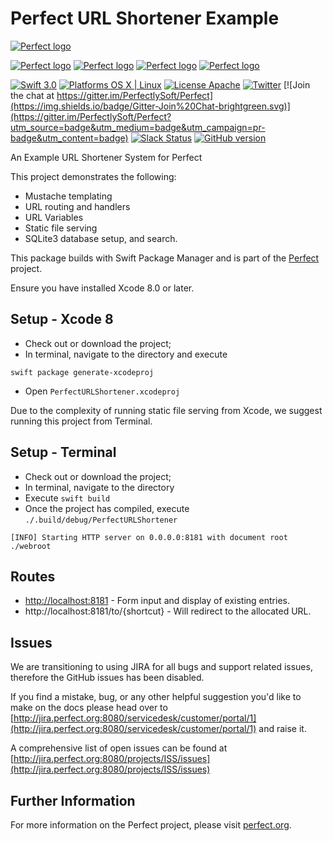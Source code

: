 # Perfect URL Shortener Example

[![Perfect logo](http://www.perfect.org/github/Perfect_GH_header_854.jpg)](http://perfect.org/get-involved.html)

[![Perfect logo](http://www.perfect.org/github/Perfect_GH_button_1_Star.jpg)](https://github.com/PerfectlySoft/Perfect)
[![Perfect logo](http://www.perfect.org/github/Perfect_GH_button_2_Git.jpg)](https://gitter.im/PerfectlySoft/Perfect)
[![Perfect logo](http://www.perfect.org/github/Perfect_GH_button_3_twit.jpg)](https://twitter.com/perfectlysoft)
[![Perfect logo](http://www.perfect.org/github/Perfect_GH_button_4_slack.jpg)](http://perfect.ly)


[![Swift 3.0](https://img.shields.io/badge/Swift-3.0-orange.svg?style=flat)](https://developer.apple.com/swift/)
[![Platforms OS X | Linux](https://img.shields.io/badge/Platforms-OS%20X%20%7C%20Linux%20-lightgray.svg?style=flat)](https://developer.apple.com/swift/)
[![License Apache](https://img.shields.io/badge/License-Apache-lightgrey.svg?style=flat)](http://perfect.org/licensing.html)
[![Twitter](https://img.shields.io/badge/Twitter-@PerfectlySoft-blue.svg?style=flat)](http://twitter.com/PerfectlySoft)
[![Join the chat at https://gitter.im/PerfectlySoft/Perfect](https://img.shields.io/badge/Gitter-Join%20Chat-brightgreen.svg)](https://gitter.im/PerfectlySoft/Perfect?utm_source=badge&utm_medium=badge&utm_campaign=pr-badge&utm_content=badge)
[![Slack Status](http://perfect.ly/badge.svg)](http://perfect.ly) [![GitHub version](https://badge.fury.io/gh/PerfectlySoft%2FPerfect-CURL.svg)](https://badge.fury.io/gh/PerfectlySoft%2FPerfect-CURL)

An Example URL Shortener System for Perfect

This project demonstrates the following:

* Mustache templating
* URL routing and handlers
* URL Variables
* Static file serving
* SQLite3 database setup, and search.

This package builds with Swift Package Manager and is part of the [Perfect](https://github.com/PerfectlySoft/Perfect) project.

Ensure you have installed Xcode 8.0 or later.

## Setup - Xcode 8

* Check out or download the project;
* In terminal, navigate to the directory and execute

```
swift package generate-xcodeproj
```

* Open `PerfectURLShortener.xcodeproj`

Due to the complexity of running static file serving from Xcode, we suggest running this project from Terminal.

## Setup - Terminal

* Check out or download the project;
* In terminal, navigate to the directory 
* Execute `swift build`
* Once the project has compiled, execute `./.build/debug/PerfectURLShortener`

```
[INFO] Starting HTTP server on 0.0.0.0:8181 with document root ./webroot
```

## Routes

* [http://localhost:8181](http://localhost:8181) - Form input and display of existing entries.
* http://localhost:8181/to/{shortcut} - Will redirect to the allocated URL.

## Issues

We are transitioning to using JIRA for all bugs and support related issues, therefore the GitHub issues has been disabled.

If you find a mistake, bug, or any other helpful suggestion you'd like to make on the docs please head over to [http://jira.perfect.org:8080/servicedesk/customer/portal/1](http://jira.perfect.org:8080/servicedesk/customer/portal/1) and raise it.

A comprehensive list of open issues can be found at [http://jira.perfect.org:8080/projects/ISS/issues](http://jira.perfect.org:8080/projects/ISS/issues)


## Further Information
For more information on the Perfect project, please visit [perfect.org](http://perfect.org).
